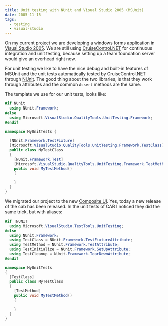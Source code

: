 ```yaml
---
title: Unit testing with NUnit and Visual Studio 2005 (MSUnit)
date: 2005-11-15
tags: 
  - testing
  - visual-studio
---
```


On my current project we are developing a windows forms application in [Visual Studio 2005](http://msdn.microsoft.com/vstudio/). We are still using [CruiseControl.NET](http://confluence.public.thoughtworks.org/display/CCNET/Welcome+to+CruiseControl.NET) for continuous integration and unit testing, because setting up a team foundation server would give an overhead right now.

For unit testing we like to have the nice debug and built-in features of MSUnit and the unit tests automatically tested by CruiseControl.NET through [NUnit](http://nunit.sf.net/). The good thing about the two libraries, is that they work through attributes and the common `Assert` methods are the same.

The template we use for our unit tests, looks like: 

```csharp
#if NUnit 
  using NUnit.Framework; 
#else 
  using Microsoft.VisualStudio.QualityTools.UnitTesting.Framework; 
#endif

namespace MyUnitTests { 
    
  [NUnit.Framework.TestFixture] 
  [Microsoft.VisualStudio.QualityTools.UnitTesting.Framework.TestClass] 
  public class MyTestClass 
  {       
    [NUnit.Framework.Test] 
    [Microsoft.VisualStudio.QualityTools.UnitTesting.Framework.TestMethod] 
    public void MyTestMethod() 
    { 

    } 
  } 
} 
```

We migrated our project to the new [Composite UI](http://www.gotdotnet.com/codegallery/codegallery.aspx?id=22f72167-af95-44ce-a6ca-f2eafbf2653c). Yes, today a new release of the cab has been released. In the unit tests of CAB I noticed they did the same trick, but with aliases: 

```csharp
#if !NUNIT 
  using Microsoft.VisualStudio.TestTools.UnitTesting; 
#else 
  using NUnit.Framework; 
  using TestClass = NUnit.Framework.TestFixtureAttribute; 
  using TestMethod = NUnit.Framework.TestAttribute; 
  using TestInitialize = NUnit.Framework.SetUpAttribute; 
  using TestCleanup = NUnit.Framework.TearDownAttribute; 
#endif

namespace MyUnitTests 
{ 
  [TestClass] 
  public class MyTestClass 
  { 
    [TestMethod] 
    public void MyTestMethod() 
    { 

    } 
  } 
}
```
